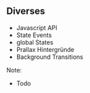 ## <i class="fa fa-ellipsis-h" aria-hidden="true"></i> Diverses
* <!-- .element: class="fragment" -->Javascript API
* <!-- .element: class="fragment" -->State Events
* <!-- .element: class="fragment" -->global States
* <!-- .element: class="fragment" -->Prallax Hintergründe
* <!-- .element: class="fragment" -->Background Transitions
Note:
- Todo
